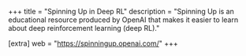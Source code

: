 +++
title = "Spinning Up in Deep RL"
description = "Spinning Up is an educational resource produced by OpenAI that makes it easier to learn about deep reinforcement learning (deep RL)."

[extra]
web = "https://spinningup.openai.com/"
+++